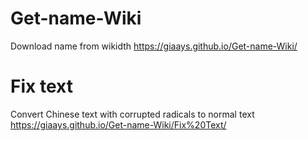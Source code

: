 # Get-name-Wiki
Download name from wikidth
https://giaays.github.io/Get-name-Wiki/
# Fix text
Convert Chinese text with corrupted radicals to normal text
https://giaays.github.io/Get-name-Wiki/Fix%20Text/
